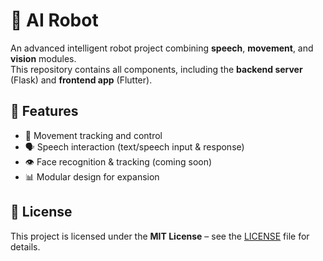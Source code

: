 # 🤖 AI Robot

An advanced intelligent robot project combining **speech**, **movement**, and **vision** modules.  
This repository contains all components, including the **backend server** (Flask) and **frontend app** (Flutter).

## 🚀 Features
- 🦾 Movement tracking and control
- 🗣️ Speech interaction (text/speech input & response)
- 👁️ Face recognition & tracking (coming soon)
- 📊 Modular design for expansion

## 📜 License
This project is licensed under the **MIT License** – see the [LICENSE](LICENSE) file for details.
